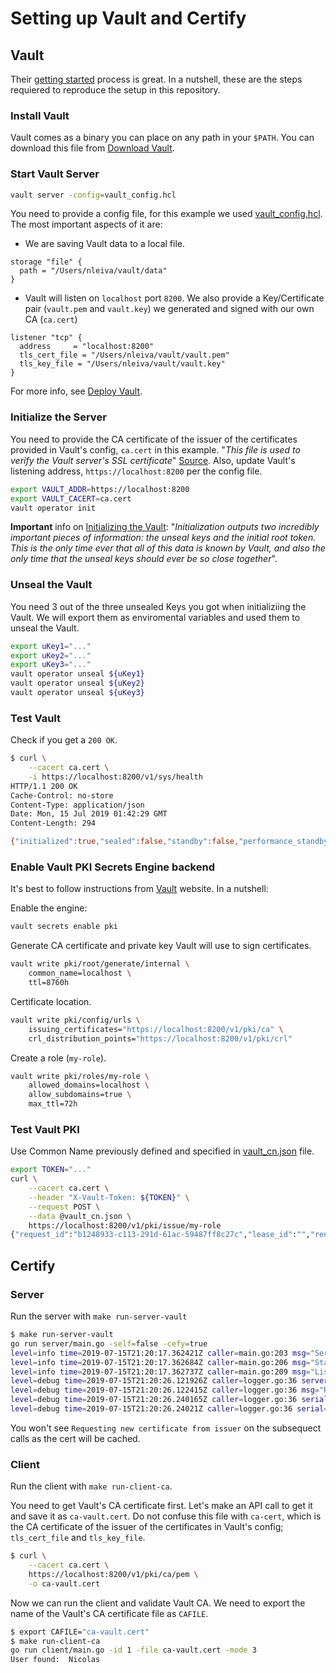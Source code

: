# Setting up Vault and Certify

## Vault

Their [getting started](https://learn.hashicorp.com/vault/) process is great. In a nutshell, these are the steps requiered to reproduce the setup in this repository.

### Install Vault

Vault comes as a binary you can place on any path in your `$PATH`. You can download this file from [Download Vault](https://www.vaultproject.io/downloads.html).

### Start Vault Server

```bash
vault server -config=vault_config.hcl
```

You need to provide a config file, for this example we used [vault_config.hcl](vault/vault_config.hcl). The most important aspects of it are:

- We are saving Vault data to a local file.

```hcl
storage "file" {
  path = "/Users/nleiva/vault/data"
}
```

- Vault will listen on `localhost` port `8200`. We also provide a Key/Certificate pair (`vault.pem` and `vault.key`)  we generated and signed with our own CA (`ca.cert`)

```hcl
listener "tcp" {
  address     = "localhost:8200"
  tls_cert_file = "/Users/nleiva/vault/vault.pem"
  tls_key_file = "/Users/nleiva/vault/vault.key"
}
```

For more info, see [Deploy Vault](https://learn.hashicorp.com/vault/getting-started/deploy).

### Initialize the Server

You need to provide the CA certificate of the issuer of the certificates provided in Vault's config, `ca.cert` in this example. "_This file is used to verify the Vault server's SSL certificate_" [Source](https://www.vaultproject.io/docs/commands/index.html#vault_addr). Also, update Vault's listening address, `https://localhost:8200` per the config file.

```bash
export VAULT_ADDR=https://localhost:8200
export VAULT_CACERT=ca.cert
vault operator init
```

**Important** info on [Initializing the Vault](https://learn.hashicorp.com/vault/getting-started/deploy#initializing-the-vault): "_Initialization outputs two incredibly important pieces of information: the unseal keys and the initial root token. This is the only time ever that all of this data is known by Vault, and also the only time that the unseal keys should ever be so close together_".

### Unseal the Vault

You need 3 out of the three unsealed Keys you got when initializiing the Vault. We will export them as enviromental variables and used them to unseal the Vault.

```bash
export uKey1="..."
export uKey2="..."
export uKey3="..."
vault operator unseal ${uKey1}
vault operator unseal ${uKey2}
vault operator unseal ${uKey3}
```

### Test Vault

Check if you get a `200 OK`.

```bash
$ curl \
    --cacert ca.cert \
    -i https://localhost:8200/v1/sys/health
HTTP/1.1 200 OK
Cache-Control: no-store
Content-Type: application/json
Date: Mon, 15 Jul 2019 01:42:29 GMT
Content-Length: 294

{"initialized":true,"sealed":false,"standby":false,"performance_standby":false,"replication_performance_mode":"disabled","replication_dr_mode":"disabled","server_time_utc":1563154949,"version":"1.1.3","cluster_name":"vault-cluster-d6f1a7ef","cluster_id":"50b7cade-fd03-c05c-9b19-05467bd285e7"}
```

### Enable Vault PKI Secrets Engine backend

It's best to follow instructions from [Vault](https://www.vaultproject.io/docs/secrets/pki/index.html) website. In a nutshell:

Enable the engine:

```bash
vault secrets enable pki
```

Generate CA certificate and private key Vault will use to sign certificates.

```bash
vault write pki/root/generate/internal \
    common_name=localhost \
    ttl=8760h
```

Certificate location.

```bash
vault write pki/config/urls \
    issuing_certificates="https://localhost:8200/v1/pki/ca" \
    crl_distribution_points="https://localhost:8200/v1/pki/crl"
```

Create a role (`my-role`).

```bash
vault write pki/roles/my-role \
    allowed_domains=localhost \
    allow_subdomains=true \
    max_ttl=72h
```

### Test Vault PKI

Use Common Name previously defined and specified in [vault_cn.json](vault/vault_cn.json) file.

```bash
export TOKEN="..."
curl \
    --cacert ca.cert \
    --header "X-Vault-Token: ${TOKEN}" \
    --request POST \
    --data @vault_cn.json \
    https://localhost:8200/v1/pki/issue/my-role
{"request_id":"b1248933-c113-291d-61ac-59487ff8c27c","lease_id":"","renewable":false,"lease_duration":0,"data":{"certificate":"-----BEGIN CERTIFICATE-----\nMIIDsTCCApmgAwIBAgIUKyqoOpSkEgptLE3LOyrn/oE1MoUwDQYJKoZIhvcNAQEL\nBQAwFDESMB...-----END CERTIFICATE-----", ... }
```

## Certify

### Server

Run the server with `make run-server-vault`

```bash
$ make run-server-vault
go run server/main.go -self=false -cefy=true
level=info time=2019-07-15T21:20:17.362421Z caller=main.go:203 msg="Server listening" port=50051
level=info time=2019-07-15T21:20:17.362684Z caller=main.go:206 msg="Starting gRPC services"
level=info time=2019-07-15T21:20:17.362737Z caller=main.go:209 msg="Listening for incoming connections"
level=debug time=2019-07-15T21:20:26.121926Z caller=logger.go:36 server_name=localhost remote_addr=[::1]:49268 msg="Getting server certificate"
level=debug time=2019-07-15T21:20:26.122415Z caller=logger.go:36 msg="Requesting new certificate from issuer"
level=debug time=2019-07-15T21:20:26.240165Z caller=logger.go:36 serial=80514697307960587646287223417136054196693349002 expiry=2019-07-18T21:20:26Z msg="New certificate issued"
level=debug time=2019-07-15T21:20:26.24021Z caller=logger.go:36 serial=80514697307960587646287223417136054196693349002 took=118.286421ms msg="Certificate found"
```

You won't see `Requesting new certificate from issuer` on the subsequect calls as the cert will be cached.

### Client

Run the client with `make run-client-ca`.

You need to get Vault's CA certificate first. Let's make an API call to get it and save it as `ca-vault.cert`. Do not confuse this file with `ca-cert`, which is the CA certificate of the issuer of the certificates in Vault's config; `tls_cert_file` and `tls_key_file`.

```bash
$ curl \
    --cacert ca.cert \
    https://localhost:8200/v1/pki/ca/pem \
    -o ca-vault.cert
```

Now we can run the client and validate Vault CA. We need to export the name of the Vault's CA certificate file as `CAFILE`.

```bash
$ export CAFILE="ca-vault.cert"
$ make run-client-ca
go run client/main.go -id 1 -file ca-vault.cert -mode 3
User found:  Nicolas
```
